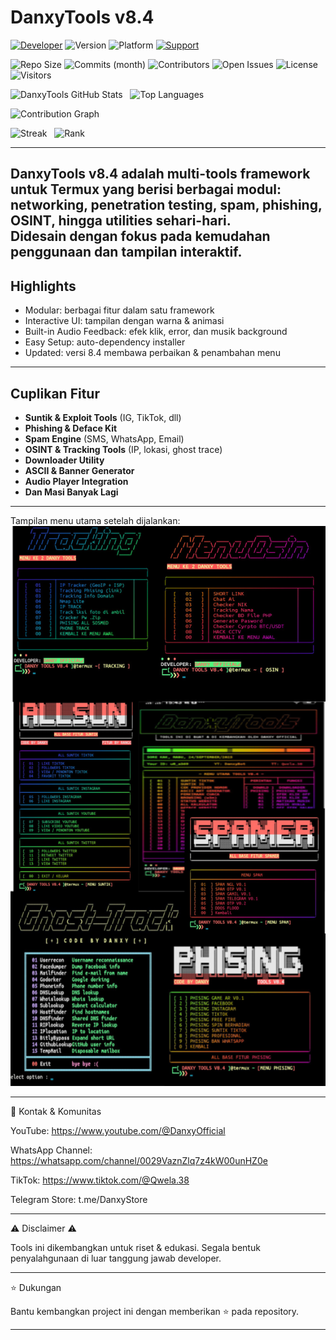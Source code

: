<!-- ========================= DASHBOARD STATS (VISUAL) ========================= -->
#  DanxyTools v8.4

<!-- Top badges -->
<p align="left">
  <a href="https://www.youtube.com/@DanxyOfficial"><img alt="Developer" src="https://img.shields.io/badge/Developer-DanxyOfficial-black?style=for-the-badge&logo=github"></a>
  <img alt="Version" src="https://img.shields.io/badge/Version-8.4-blue?style=for-the-badge&logo=linux">
  <img alt="Platform" src="https://img.shields.io/badge/Platform-Termux-green?style=for-the-badge&logo=android">
  <a href="https://whatsapp.com/channel/0029VaznZlq7z4kW00unHZ0e"><img alt="Support" src="https://img.shields.io/badge/Support-WhatsApp-grey?style=for-the-badge&logo=whatsapp"></a>
</p>

<!-- Live repo metrics (badges) -->
<p>
  <img alt="Repo Size" src="https://img.shields.io/github/repo-size/NgakuNgakuDevTapiScRecodePunyaGw/Danxy?style=for-the-badge">
  <img alt="Commits (month)" src="https://img.shields.io/github/commit-activity/m/NgakuNgakuDevTapiScRecodePunyaGw/Danxy?style=for-the-badge">
  <img alt="Contributors" src="https://img.shields.io/github/contributors/NgakuNgakuDevTapiScRecodePunyaGw/Danxy?style=for-the-badge">
  <img alt="Open Issues" src="https://img.shields.io/github/issues-raw/NgakuNgakuDevTapiScRecodePunyaGw/Danxy?style=for-the-badge">
  <img alt="License" src="https://img.shields.io/github/license/NgakuNgakuDevTapiScRecodePunyaGw/Danxy?style=for-the-badge">
  <img alt="Visitors" src="https://komarev.com/ghpvc/?username=NgakuNgakuDevTapiScRecodePunyaGw&style=for-the-badge">
</p>

<!-- GitHub Readme Stats cards (dynamic SVG) -->
<p align="left">
  <!-- Replace &username= and &repo= with your user/repo -->
  <img alt="DanxyTools GitHub Stats" src="https://github-readme-stats.vercel.app/api?username=NgakuNgakuDevTapiScRecodePunyaGw&show_icons=true&theme=radical&hide_title=true&count_private=true&repo=Danxy">
  &nbsp;
  <img alt="Top Languages" src="https://github-readme-stats.vercel.app/api/top-langs/?username=NgakuNgakuDevTapiScRecodePunyaGw&layout=compact&theme=radical&hide=html">
</p>

<!-- Contribution graph (visual activity / "radar-like" heatmap) -->
<p align="left">
  <!-- activity-graph provides a visual "radar-like" contribution map -->
  <img alt="Contribution Graph" src="https://activity-graph.herokuapp.com/graph?username=NgakuNgakuDevTapiScRecodePunyaGw&bg_color=0,0,0&color=ff0000&line=ffffff&point=ff4500&area=true">
</p>

<!-- Extra: GitHub Streak + Rank (optional) -->
<p align="left">
  <img alt="Streak" src="https://github-readme-streak-stats.herokuapp.com/?user=NgakuNgakuDevTapiScRecodePunyaGw&theme=radical">
  &nbsp;
  <img alt="Rank" src="https://github-profile-summary-cards.vercel.app/api/cards/profile-details?username=NgakuNgakuDevTapiScRecodePunyaGw&theme=radical">
</p>
<!-- ======================================================================= -->

---
**DanxyTools v8.4** adalah **multi-tools framework untuk Termux** yang berisi berbagai modul:  
networking, penetration testing, spam, phishing, OSINT, hingga utilities sehari-hari.  
Didesain dengan fokus pada **kemudahan penggunaan** dan **tampilan interaktif**.  
---

## Highlights
- Modular: berbagai fitur dalam satu framework
- Interactive UI: tampilan dengan warna & animasi
- Built-in Audio Feedback: efek klik, error, dan musik background
- Easy Setup: auto-dependency installer
- Updated: versi 8.4 membawa perbaikan & penambahan menu
---

## Cuplikan Fitur
- **Suntik & Exploit Tools** (IG, TikTok, dll)  
- **Phishing & Deface Kit**  
- **Spam Engine** (SMS, WhatsApp, Email)  
- **OSINT & Tracking Tools** (IP, lokasi, ghost trace)  
- **Downloader Utility**  
- **ASCII & Banner Generator**  
- **Audio Player Integration** 
- **Dan Masi Banyak Lagi** 

---

Tampilan menu utama setelah dijalankan:
![DanxyTools v8.4](https://raw.githubusercontent.com/NgakuNgakuDevTapiScRecodePunyaGw/Danxy/main/DanxyToolsV84.png)

---

📡 Kontak & Komunitas

YouTube: https://www.youtube.com/@DanxyOfficial

WhatsApp Channel: https://whatsapp.com/channel/0029VaznZlq7z4kW00unHZ0e

TikTok: https://www.tiktok.com/@Qwela.38

Telegram Store: t.me/DanxyStore



---

⚠️ Disclaimer ⚠️

Tools ini dikembangkan untuk riset & edukasi.
Segala bentuk penyalahgunaan di luar tanggung jawab developer.


---

⭐ Dukungan

Bantu kembangkan project ini dengan memberikan ⭐ pada repository.


---



